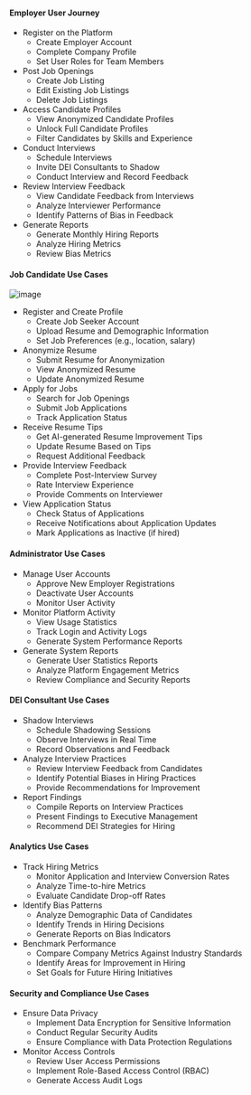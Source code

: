 #### Employer User Journey
*  Register on the Platform
    * Create Employer Account
    * Complete Company Profile
    * Set User Roles for Team Members
* Post Job Openings
    * Create Job Listing
    * Edit Existing Job Listings
    * Delete Job Listings
* Access Candidate Profiles
   * View Anonymized Candidate Profiles
   * Unlock Full Candidate Profiles
   * Filter Candidates by Skills and Experience
* Conduct Interviews
   * Schedule Interviews
   * Invite DEI Consultants to Shadow
   * Conduct Interview and Record Feedback
* Review Interview Feedback
   * View Candidate Feedback from Interviews
   * Analyze Interviewer Performance
   * Identify Patterns of Bias in Feedback
* Generate Reports
   * Generate Monthly Hiring Reports
   * Analyze Hiring Metrics
   * Review Bias Metrics
#### Job Candidate Use Cases

![image](https://github.com/user-attachments/assets/b5e62f2d-3cb4-44ac-bfa1-88fa954696d4)

* Register and Create Profile
   * Create Job Seeker Account
   * Upload Resume and Demographic Information
   * Set Job Preferences (e.g., location, salary)
* Anonymize Resume
   * Submit Resume for Anonymization
   * View Anonymized Resume
   * Update Anonymized Resume
* Apply for Jobs
   *  Search for Job Openings
   * Submit Job Applications
   * Track Application Status
* Receive Resume Tips
   * Get AI-generated Resume Improvement Tips
   * Update Resume Based on Tips
   * Request Additional Feedback
* Provide Interview Feedback
   * Complete Post-Interview Survey
   * Rate Interview Experience
   * Provide Comments on Interviewer
* View Application Status
   * Check Status of Applications
   * Receive Notifications about Application Updates
   * Mark Applications as Inactive (if hired)
#### Administrator Use Cases
* Manage User Accounts
   * Approve New Employer Registrations
   * Deactivate User Accounts
   * Monitor User Activity
* Monitor Platform Activity
   * View Usage Statistics
   * Track Login and Activity Logs
   * Generate System Performance Reports
* Generate System Reports
   * Generate User Statistics Reports
   * Analyze Platform Engagement Metrics
   * Review Compliance and Security Reports
#### DEI Consultant Use Cases
* Shadow Interviews
   * Schedule Shadowing Sessions
   * Observe Interviews in Real Time
   * Record Observations and Feedback
* Analyze Interview Practices
   * Review Interview Feedback from Candidates
   * Identify Potential Biases in Hiring Practices
   * Provide Recommendations for Improvement
* Report Findings
   * Compile Reports on Interview Practices
   * Present Findings to Executive Management
   * Recommend DEI Strategies for Hiring
#### Analytics Use Cases
* Track Hiring Metrics
   * Monitor Application and Interview Conversion Rates
   * Analyze Time-to-hire Metrics
   * Evaluate Candidate Drop-off Rates
* Identify Bias Patterns
   * Analyze Demographic Data of Candidates
   * Identify Trends in Hiring Decisions
   * Generate Reports on Bias Indicators
* Benchmark Performance
   * Compare Company Metrics Against Industry Standards
   * Identify Areas for Improvement in Hiring
   * Set Goals for Future Hiring Initiatives
#### Security and Compliance Use Cases
* Ensure Data Privacy
   * Implement Data Encryption for Sensitive Information
   * Conduct Regular Security Audits
   * Ensure Compliance with Data Protection Regulations
* Monitor Access Controls
   * Review User Access Permissions
   * Implement Role-Based Access Control (RBAC)
   * Generate Access Audit Logs
